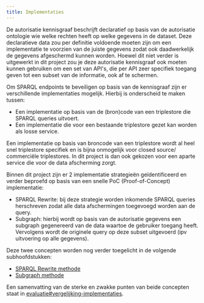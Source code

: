 ```yaml
---
title: Implementaties
---
```


De autorisatie kennisgraaf beschrijft declaratief op basis van de autorisatie ontologie wie welke
rechten heeft op welke gegevens in de dataset. Deze declaratieve data zou per definitie voldoende
moeten zijn om een implementatie te voorzien van de juiste gegevens zodat ook daadwerkelijk de
gegevens afgeschermd kunnen worden. Hoewel dit niet verder is uitgewerkt in dit project zou je deze
autorisatie kennisgraaf ook moeten kunnen gebruiken om een set van API's, die per API zeer specifiek
toegang geven tot een subset van de informatie, ook af te schermen. 

Om SPARQL endpoints te beveiligen op basis van de kennisgraaf zijn er verschillende implementaties
mogelijk. Hierbij is onderscheid te maken tussen: 

- Een implementatie op basis van de (bron)code van een triplestore die SPARQL queries uitvoert. 
- Een implementatie die voor een bestaande triplestore gezet kan worden als losse service. 

Een implementatie op basis van broncode van een triplestore wordt al heel snel triplestore specifiek
en is bijna onmogelijk voor closed source/ commerciële triplestores. In dit project is dan ook
gekozen voor een aparte service die voor de data afscherming zorgt. 

Binnen dit project zijn er 2 implementatie strategieën geïdentificeerd en verder beproefd op basis
van een snelle PoC (Proof-of-Concept) implementatie: 

- SPARQL Rewrite: bij deze strategie worden inkomende SPARQL queries herschreven zodat alle data
afschermingen toegevoegd worden aan de query. 
- Subgraph: hierbij wordt op basis van de autorisatie gegevens een subgraph gegenereerd van de data
waartoe de gebruiker toegang heeft. Vervolgens wordt de originele query op deze subset uitgevoerd
(ipv uitvoering op alle gegevens). 

Deze twee concepten worden nog verder toegelicht in de volgende subhoofdstukken: 

- [SPARQL Rewrite methode](./rewrite.md)
- [Subgraph methode](./subgraph.md)

Een samenvatting van de sterke en zwakke punten van beide concepten staat in
[evaluatie#vergelijking-implementaties](../evaluatie.md#vergelijking-implementaties).
